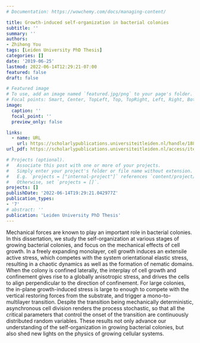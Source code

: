 ```yaml
---
# Documentation: https://wowchemy.com/docs/managing-content/

title: Growth-induced self-organization in bacterial colonies
subtitle: ''
summary: ''
authors:
- Zhihong You
tags: [Leiden University PhD Thesis]
categories: []
date: '2019-06-25'
lastmod: 2022-06-14T12:29:21-07:00
featured: false
draft: false

# Featured image
# To use, add an image named `featured.jpg/png` to your page's folder.
# Focal points: Smart, Center, TopLeft, Top, TopRight, Left, Right, BottomLeft, Bottom, BottomRight.
image:
  caption: ''
  focal_point: ''
  preview_only: false

links:
  - name: URL
    url: https://scholarlypublications.universiteitleiden.nl/handle/1887/74473
url_pdf: https://scholarlypublications.universiteitleiden.nl/access/item%3A2910531/view

# Projects (optional).
#   Associate this post with one or more of your projects.
#   Simply enter your project's folder or file name without extension.
#   E.g. `projects = ["internal-project"]` references `content/project/deep-learning/index.md`.
#   Otherwise, set `projects = []`.
projects: []
publishDate: '2022-06-14T19:29:21.042977Z'
publication_types:
- '7'
# abstract: ''
publication: 'Leiden University PhD Thesis'
---
```


Mechanical forces are known to play an important role in bacterial colonies. In this dissertation, we study the self-organization at various stages of growing bacterial colonies, and focus on the mechanical effects of cell growth. In a freely expanding monolayer, cell growth induces an extensile active stress, which competes with the system orientational elastic stress, resulting in a chaotic dynamics as well as the formation of nematic domains. When the colony is confined laterally, the interplay of cell growth and confinement gives rise to a globally anisotropic stress, and drives the cells to align perpendicular to the direction of confinement. For large colonies, the in-plane growth-induced stress is large to enough to compete with the vertical restoring forces from the substrate, and trigger a mono-to-multilayer transition. Despite the transition being mechanically deterministic, asynchronous cell division renders the process stochastic, so that all the critical parameters that control the onset of the transition are continuously distributed random variables. These results not only advance our understanding of the self-organization in growing bacterial colonies, but also shed new lights on the physics of growing cellular systems.